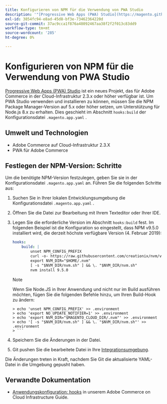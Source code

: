 ```yaml
---
title: Konfigurieren von NPM für die Verwendung von PWA Studio
description: '"[Progressive Web Apps (PWA) Studio](https://magento.github.io/pwa-studio/) ist ein neues Projekt, das für Adobe Commerce in der Cloud-Infrastruktur 2.3.x oder höher verfügbar ist. Um PWA Studio verwenden und installieren zu können, müssen Sie die NPM Package Manager-Version auf 5.x oder höher setzen, um Unterstützung für Node.js 8.x zu erhalten. Dies geschieht im Abschnitt "hooks:build"der Konfigurationsdatei ".magento.app.yaml".'
exl-id: 3854fc94-e8ad-45d8-bf3e-73462364220d
source-git-commit: 37ac9cca1f876a48092467aa38f2f2f013c83dd9
workflow-type: tm+mt
source-wordcount: '285'
ht-degree: 0%

---
```


# Konfigurieren von NPM für die Verwendung von PWA Studio

[Progressive Web Apps (PWA) Studio](https://magento.github.io/pwa-studio/) ist ein neues Projekt, das für Adobe Commerce in der Cloud-Infrastruktur 2.3.x oder höher verfügbar ist. Um PWA Studio verwenden und installieren zu können, müssen Sie die NPM Package Manager-Version auf 5.x oder höher setzen, um Unterstützung für Node.js 8.x zu erhalten. Dies geschieht im Abschnitt `hooks:build` der Konfigurationsdatei `.magento.app.yaml` .

## Umwelt und Technologien

* Adobe Commerce auf Cloud-Infrastruktur 2.3.X
* PWA für Adobe Commerce

## Festlegen der NPM-Version: Schritte

Um die benötigte NPM-Version festzulegen, geben Sie sie in der Konfigurationsdatei `.magento.app.yaml` an. Führen Sie die folgenden Schritte aus:

1. Suchen Sie in Ihrer lokalen Entwicklungsumgebung die Konfigurationsdatei `.magento.app.yaml` .
1. Öffnen Sie die Datei zur Bearbeitung mit Ihrem Texteditor oder Ihrer IDE.
1. Legen Sie die erforderliche Version im Abschnitt `hooks:build` fest. Im folgenden Beispiel ist die Konfiguration so eingestellt, dass NPM v9.5.0 installiert wird, die derzeit höchste verfügbare Version (4. Februar 2019):

   ```yaml
   hooks:
       build: |
           unset NPM_CONFIG_PREFIX
           curl -o- https://raw.githubusercontent.com/creationix/nvm/v0.33.8/install.sh | bash
           export NVM_DIR="$HOME/.nvm"
           [ -s "$NVM_DIR/nvm.sh" ] && \. "$NVM_DIR/nvm.sh"
           nvm install 9.5.0
   ```

   >[!NOTE]
   >
   >Wenn Sie Node.JS in Ihrer Anwendung und nicht nur im Build ausführen möchten, fügen Sie die folgenden Befehle hinzu, um Ihren Build-Hook zu ändern:
   > 
   ```
   > echo 'unset NPM_CONFIG_PREFIX' >> .environment
   > echo 'export NO_UPDATE_NOTIFIER=1' >> .environment
   > echo 'export NVM_DIR="$MAGENTO_CLOUD_DIR/.nvm"' >> .environment
   > echo '[ -s "$NVM_DIR/nvm.sh" ] && \. "$NVM_DIR/nvm.sh"' >> .environment
   > ```

1. Speichern Sie die Änderungen in der Datei.
1. Git pushen Sie die bearbeitete Datei in Ihre [Integrationsumgebung](/help/announcements/adobe-commerce-announcements/integration-environment-enhancement-request-pro-and-starter.md).

Die Änderungen treten in Kraft, nachdem Sie Git die aktualisierte YAML-Datei in die Umgebung gepusht haben.

## Verwandte Dokumentation

* [Anwendungskonfiguration: hooks](https://experienceleague.adobe.com/docs/commerce-cloud-service/user-guide/configure/app/properties/hooks-property.html) in unserem Adobe Commerce on Cloud Infrastructure Guide.
